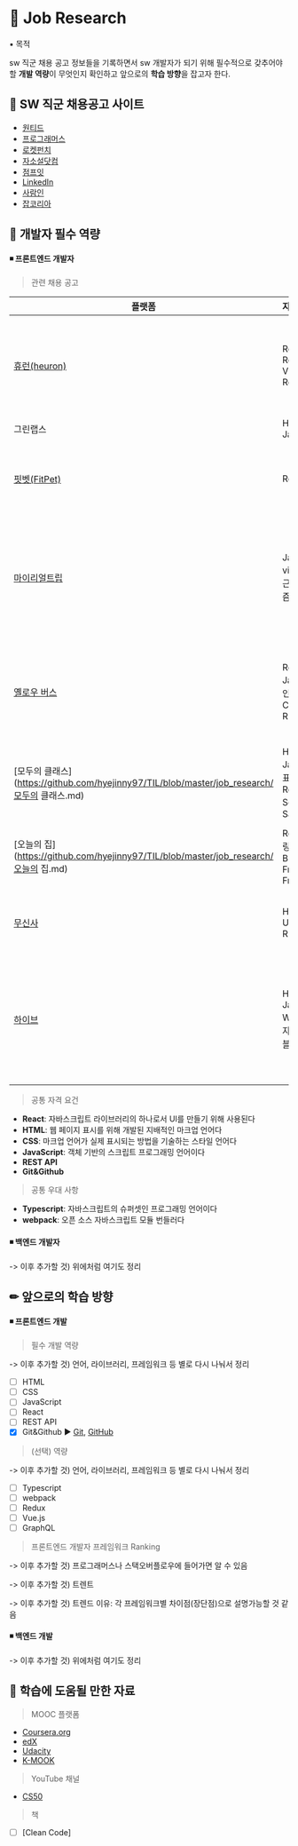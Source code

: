 # 💼 Job Research

▪ 목적

sw 직군 채용 공고 정보들을 기록하면서 sw 개발자가 되기 위해 필수적으로 갖추어야할 **개발 역량**이 무엇인지 확인하고 앞으로의 **학습 방향**을 잡고자 한다.


## 📑 SW 직군 채용공고 사이트
- [원티드](https://www.wanted.co.kr/)
- [프로그래머스](https://programmers.co.kr/)
- [로켓펀치](https://www.rocketpunch.com/)
- [자소설닷컴](https://jasoseol.com/)
- [점프잇](https://www.jumpit.co.kr/)
- [LinkedIn](https://kr.linkedin.com/)
- [사람인](https://www.saramin.co.kr/)
- [잡코리아](https://www.jobkorea.co.kr/)

## 🧪 개발자 필수 역량 
#### ◾ 프론트엔드 개발자
> 관련 채용 공고 

| 플랫폼                                                       | 자격 요건                                                    | 우대 사항                                                    |
| ------------------------------------------------------------ | :----------------------------------------------------------- | ------------------------------------------------------------ |
| [휴런(heuron)](https://github.com/hyejinny97/TIL/blob/master/job_research/heuron.md) | ReactJS, React, Recoil, Angular, Vue.js, Typescript, Restful API | Canvas, SVG, Redux, recoil, UI 컴포넌트, webpack, babel, 빌드/테스트/배포, webGL |
| 그린랩스                                                     | HTML, CSS, JavaScript                                        | ReScript, GraphQL                                            |
| [핏벳(FitPet)](https://github.com/hyejinny97/TIL/blob/master/job_research/FitPet.md) | React hook                                                   | HTML, CSS, GraphQL, TypeScript, RDBMS, NoSQL, 풀스택, AWS    |
| [마이리얼트립](https://github.com/hyejinny97/TIL/blob/master/job_research/마이리얼트립.md) | Javascript, React.js, viewport, 웹표준 / 웹접근성, 자료구조 및 알고리즘, 사용자 중심의 UI/UX | Next.js / Typescript, Ruby On Rails,  webpack, rollup, parcel, 단위/통합 테스트 코드, 설계/개발/출시/운영 |
| [옐로우 버스](https://github.com/hyejinny97/TIL/blob/master/job_research/옐로우버스.md) | React, HTML, CSS, JavaScript, 반응형 디자인, redux, mobx, Computer Science, REST API | TypeScript, Styled-components, Node.js, Apollo, GraphQL, DB 및 백엔드, UI/UX, Design, Git |
| [모두의 클래스](https://github.com/hyejinny97/TIL/blob/master/job_research/모두의 클래스.md) | HTML, CSS, Javascript, React.js, 웹 표준/ 시맨틱 웹, Redux, Rest API, Git&Github, Semantic Markup 및 Sass, Stylus | SEO 최적화 및 웹 접근성, node.js, UX, Typescript             |
| [오늘의 집](https://github.com/hyejinny97/TIL/blob/master/job_research/오늘의 집.md) | React, 서버 사이드 렌더링(SSR), MSA, BFF(Backend For Frontend), SPA Framework | 테스트 및 CI/CD, 애자일 스프린트, MVP, 컴포넌트              |
| [무신사](https://github.com/hyejinny97/TIL/blob/master/job_research/무신사.md) | HTML/CSS/Javascript, UX/UI, Vue/React, REST API, Git         | Webpack, Rollup, Next/Nuxt, CI/CD, 코드리뷰                  |
| [하이브](https://github.com/hyejinny97/TIL/blob/master/job_research/하이브.md) | HTML5, CSS3, Javascript(ES6), Webpack, React, 사용자 중심의 UI/UX 디자인, 블록체인 기술 | TypeScript, 비동기 처리, 반응형, 모바일 웹, web3.js, ethers,js, Vanilla Javascript,아키텍처 설계 및 제안, 코드 리뷰, 테스트 |

> 공통 자격 요건

- **React**: 자바스크립트 라이브러리의 하나로서 UI를 만들기 위해 사용된다
- **HTML**: 웹 페이지 표시를 위해 개발된 지배적인 마크업 언어다
- **CSS**: 마크업 언어가 실제 표시되는 방법을 기술하는 스타일 언어다
- **JavaScript**: 객체 기반의 스크립트 프로그래밍 언어이다
- **REST API**
- **Git&Github**

> 공통 우대 사항

- **Typescript**: 자바스크립트의 슈퍼셋인 프로그래밍 언어이다
- **webpack**: 오픈 소스 자바스크립트 모듈 번들러다

#### ◾ 백엔드 개발자

-> 이후 추가할 것) 위에처럼 여기도 정리

## ✏ 앞으로의 학습 방향

#### ◾ 프론트엔드 개발

> 필수 개발 역량

-> 이후 추가할 것) 언어, 라이브러리, 프레임워크 등 별로 다시 나눠서 정리

- [ ] HTML
- [ ] CSS
- [ ] JavaScript
- [ ] React
- [ ] REST API
- [x] Git&Github ▶ [Git](https://github.com/hyejinny97/TIL/tree/master/Git), [GitHub](https://github.com/hyejinny97/TIL/tree/master/GitHub)

> (선택) 역량

-> 이후 추가할 것) 언어, 라이브러리, 프레임워크 등 별로 다시 나눠서 정리

- [ ] Typescript
- [ ] webpack
- [ ] Redux
- [ ] Vue.js
- [ ] GraphQL

>  프론트엔드 개발자 프레임워크 Ranking

-> 이후 추가할 것) 프로그래머스나 스택오버플로우에 들어가면 알 수 있음

-> 이후 추가할 것) 트렌트

-> 이후 추가할 것) 트렌드 이유: 각 프레임워크별 차이점(장단점)으로 설명가능할 것 같음

#### ◾ 백엔드 개발

-> 이후 추가할 것) 위에처럼 여기도 정리

## 📁 학습에 도움될 만한 자료 

> MOOC 플랫폼
- [Coursera.org](https://www.coursera.org/)
- [edX](https://www.edx.org/)
- [Udacity](https://www.udacity.com/)
- [K-MOOK](http://www.kmooc.kr/)

> YouTube 채널
- [CS50](https://www.youtube.com/c/cs50)

> 책
- [ ] [Clean Code]